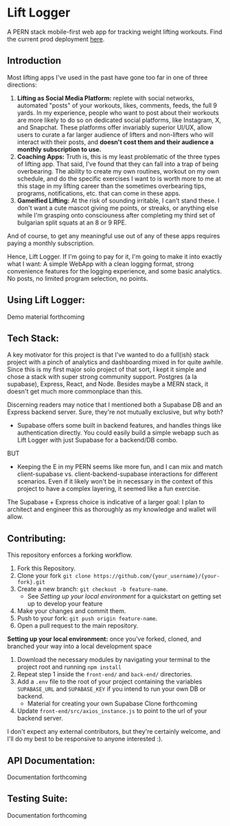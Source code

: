 # Lift Logger

A PERN stack mobile-first web app for tracking weight lifting workouts. Find the current prod deployment [here](https://lift-logger-4b08aa94a99a.herokuapp.com).

## Introduction

Most lifting apps I've used in the past have gone too far in one of three directions:
1. **Lifting as Social Media Platform:** replete with social networks, automated "posts" of your workouts, likes, comments, feeds, the full 9 yards. In my experience, people who want to post about their workouts are more likely to do so on dedicated social platforms, like Instagram, X, and Snapchat. These platforms offer invariably superior UI/UX, allow users to curate a far larger audience of lifters and non-lifters who will interact with their posts, and **doesn't cost them and their audience a monthly subscription to use.** 
2. **Coaching Apps:** Truth is, this is my least problematic of the three types of lifting app. That said, I've found that they can fall into a trap of being overbearing. The ability to create my own routines, workout on my own schedule, and do the specific exercises I want to is worth more to me at this stage in my lifting career than the sometimes overbearing tips, programs, notifications, etc. that can come in these apps.
3. **Gameified Lifting:** At the risk of sounding irritable, I can't stand these. I don't want a cute mascot giving me points, or streaks, or anything else while I'm grasping onto consciouness after completing my third set of bulgarian split squats at an 8 or 9 RPE.

And of course, to get any meaningful use out of any of these apps requires paying a monthly subscription.


Hence, Lift Logger. If I'm going to pay for it, I'm going to make it into exactly what I want: A simple WebApp with a clean logging format, strong convenience features for the logging experience, and some basic analytics. No posts, no limited program selection, no points.

## Using Lift Logger:

Demo material forthcoming

## Tech Stack:

A key motivator for this project is that I've wanted to do a full(ish) stack project with a pinch of analytics and dashboarding mixed in for quite awhile. Since this is my first major solo project of that sort, I kept it simple and chose a stack with super strong community support. Postgres (a la supabase), Express, React, and Node. Besides maybe a MERN stack, it doesn't get much more commonplace than this. 

Discerning readers may notice that I mentioned both a Supabase DB and an Express backend server. Sure, they're not mutually exclusive, but why both?
* Supabase offers some built in backend features, and handles things like authentication directly. You could easily build a simple webapp such as Lift Logger with just Supabase for a backend/DB combo.

BUT
* Keeping the E in my PERN seems like more fun, and I can mix and match client-supabase vs. client-backend-supabase interactions for different scenarios. Even if it likely won't be in necessary in the context of this project to have a complex layering, it seemed like a fun exercise.

The Supabase + Express choice is indicative of a larger goal: I plan to architect and engineer this as thoroughly as my knowledge and wallet will allow.

## Contributing:

This repository enforces a forking workflow.
1. Fork this Repository.
2. Clone your fork `git clone https://github.com/{your_username}/{your-fork}.git`
3. Create a new branch: `git checkout -b feature-name`.
    *  See _Setting up your local environment_ for a quickstart on getting set up to develop your feature
4. Make your changes and commit them.
5. Push to your fork: `git push origin feature-name`.
6. Open a pull request to the main repository.

**Setting up your local environment:** once you've forked, cloned, and branched your way into a local development space
1. Download the necessary modules by navigating your terminal to the project root and running `npm install`
2. Repeat step 1 inside the `front-end/` and `back-end/` directories.
3. Add a `.env` file to the root of your project containing the variables `SUPABASE_URL` and `SUPABASE_KEY` if you intend to run your own DB or backend.
    *  Material for creating your own Supabase Clone forthcoming
4. Update `front-end/src/axios_instance.js` to point to the url of your backend server.

I don't expect any external contributors, but they're certainly welcome, and I'll do my best to be responsive to anyone interested :).

## API Documentation:

Documentation forthcoming

## Testing Suite:

Documentation forthcoming
